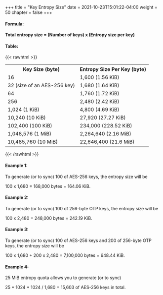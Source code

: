 +++
title = "Key Entropy Size"
date = 2021-10-23T15:01:22-04:00
weight = 50
chapter = false
+++

#### Formula:

**Total entropy size = (Number of keys) x (Entropy size per key)**

#### Table:
{{< rawhtml >}}

<table>
    <tr>
        <th>Key Size (byte)</th>
        <th>Entropy Size Per Key (byte)</th>
    </tr>
    <tr>
        <td>16</td>
        <td>1,600 (1.56 KiB)</td>
    </tr>
    <tr>
        <td>32 (size of an AES-256 key)</td>
        <td>1,680 (1.64 KiB)</td>
    </tr>
    <tr>
        <td>64</td>
        <td>1,760 (1.72 KiB)</td>
    </tr>    
    <tr>
        <td>256</td>
        <td>2,480 (2.42 KiB)</td>
    </tr>    
    <tr>
        <td>1,024 (1 KiB)</td>
        <td>4,800 (4.69 KiB)</td>
    </tr>
    <tr>
        <td>10,240 (10 KiB)</td>
        <td>27,920 (27.27 KiB)</td>
    </tr>
    <tr>
        <td>102,400 (100 KiB)</td>
        <td>234,000 (228.52 KiB)</td>
    </tr>
    <tr>
        <td>1,048,576 (1 MiB)</td>
        <td>2,264,640 (2.16 MiB)</td>
    </tr>
    <tr>
        <td>10,485,760 (10 MiB)</td>
        <td>22,646,400 (21.6 MiB)</td>
    </tr>
</table>
{{< /rawhtml >}}



#### Example 1:

To generate (or to sync) 100 of AES-256 keys, the entropy size will be

100 x 1,680 = 168,000 bytes = 164.06 KiB.

#### Example 2:

To generate (or to sync) 100 of 256-byte OTP keys, the entropy size will be

100 x 2,480 = 248,000 bytes = 242.19 KiB.

#### Example 3:

To generate (or to sync) 100 of AES-256 keys and 200 of 256-byte OTP keys, the entropy size will be

100 x 1,680 + 200 x 2,480 = 7,100,000 bytes = 648.44 KiB.

#### Example 4:

25 MiB entropy quota allows you to generate (or to sync) 

25 * 1024 * 1024 / 1,680 = 15,603 of AES-256 keys in total.